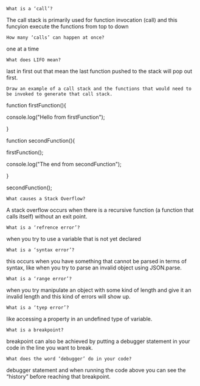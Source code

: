 
    What is a ‘call’?

The call stack is primarily used for function invocation (call) and this funcyion execute the functions from top to down


    How many ‘calls’ can happen at once?

one at a time

    What does LIFO mean?

last in first out that mean the last function pushed to the stack will pop out first.

    Draw an example of a call stack and the functions that would need to be invoked to generate that call stack.
    
function firstFunction(){

  console.log("Hello from firstFunction");

}

function secondFunction(){

  firstFunction();

  console.log("The end from secondFunction");

}

secondFunction();

    What causes a Stack Overflow?
A stack overflow occurs when there is a recursive function (a function that calls itself) without an exit point. 


    What is a ‘refrence error’?

when you try to use a variable that is not yet declared 


    What is a ‘syntax error’?

this occurs when you have something that cannot be parsed in terms of syntax, like when you try to parse an invalid object using JSON.parse.


    What is a ‘range error’?

when you try  manipulate an object with some kind of length and give it an invalid length and this kind of errors will show up.


    What is a ‘tyep error’?

like accessing a property in an undefined type of variable.


    What is a breakpoint?

 breakpoint can also be achieved by putting a debugger statement in your code in the line you want to break.


    What does the word ‘debugger’ do in your code?

debugger statement and when running the code above you can see the “history” before reaching that breakpoint.


